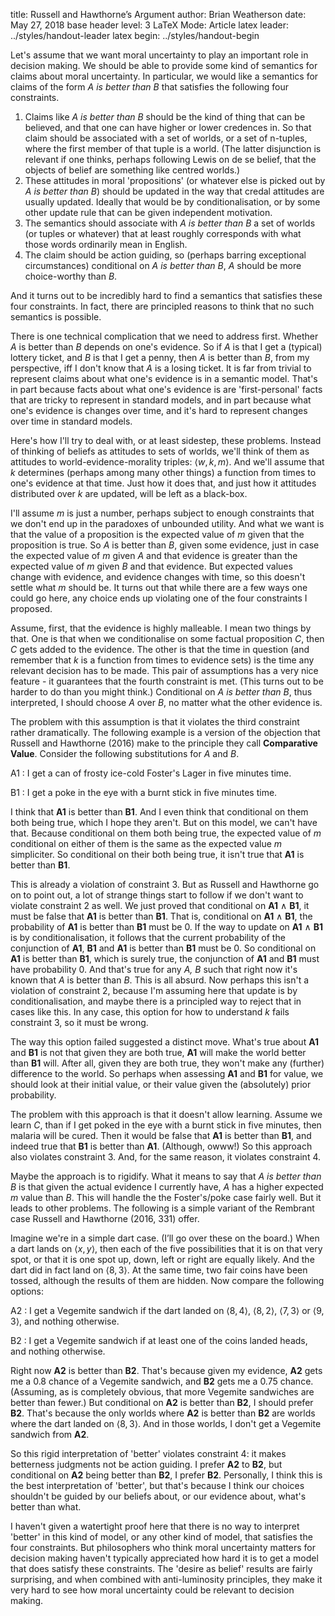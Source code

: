 title:              Russell and Hawthorne’s Argument
author:             Brian Weatherson
date:               May 27, 2018
base header level:	3
LaTeX Mode:          Article
latex leader:         ../styles/handout-leader
latex begin:         ../styles/handout-begin

Let's assume that we want moral uncertainty to play an important role in decision making. We should be able to provide some kind of semantics for claims about moral uncertainty. In particular, we would like a semantics for claims of the form _A is better than B_ that satisfies the following four constraints.

1. Claims like _A is better than B_ should be the kind of thing that can be believed, and that one can have higher or lower credences in. So that claim should be associated with a set of worlds, or a set of n-tuples, where the first member of that tuple is a world. (The latter disjunction is relevant if one thinks, perhaps following Lewis on de se belief, that the objects of belief are something like centred worlds.)
2. These attitudes in moral 'propositions' (or whatever else is picked out by _A is better than B_) should be updated in the way that credal attitudes are usually updated. Ideally that would be by conditionalisation, or by some other update rule that can be given independent motivation.
3. The semantics should associate with _A is better than B_ a set of worlds (or tuples or whatever) that at least roughly corresponds with what those words ordinarily mean in English.
4. The claim should be action guiding, so (perhaps barring exceptional circumstances) conditional on _A  is better than B_, _A_ should be more choice-worthy than _B_.

And it turns out to be incredibly hard to find a semantics that satisfies these four constraints. In fact, there are principled reasons to think that no such semantics is possible. 

There is one technical complication that we need to address first. Whether _A_ is better than _B_ depends on one's evidence. So if _A_ is that I get a (typical) lottery ticket, and _B_ is that I get a penny, then _A_ is better than _B_, from my perspective, iff I don't know that _A_ is a losing ticket. It is far from trivial to represent claims about what one's evidence is in a semantic model. That's in part because facts about what one's evidence is are 'first-personal' facts that are tricky to represent in standard models, and in part because what one's evidence is changes over time, and it's hard to represent changes over time in standard models. 

Here's how I'll try to deal with, or at least sidestep, these problems. Instead of thinking of beliefs as attitudes to sets of worlds, we'll think of them as attitudes to world-evidence-morality triples: $\langle w, k, m \rangle$. And we'll assume that $k$ determines (perhaps among many other things) a function from times to one's evidence at that time. Just how it does that, and just how it attitudes distributed over $k$ are updated, will be left as a black-box. 

I'll assume $m$ is just a number, perhaps subject to enough constraints that we don't end up in the paradoxes of unbounded utility. And what we want is that the value of a proposition is the expected value of $m$ given that the proposition is true. So _A_ is better than _B_, given some evidence, just in case the expected value of $m$ given _A_ and that evidence is greater than the expected value of $m$ given _B_ and that evidence. But expected values change with evidence, and evidence changes with time, so this doesn't settle what $m$ should be. It turns out that while there are a few ways one could go here, any choice ends up violating one of the four constraints I proposed.

Assume, first, that the evidence is highly malleable. I mean two things by that. One is that when we conditionalise on some factual proposition $C$, then $C$ gets added to the evidence. The other is that the time in question (and remember that $k$ is a function from times to evidence sets) is the time any relevant decision has to be made. This pair of assumptions has a very nice feature - it guarantees that the fourth constraint is met. (This turns out to be harder to do than you might think.) Conditional on _A is better than B_, thus interpreted, I should choose _A_ over _B_, no matter what the other evidence is.

The problem with this assumption is that it violates the third constraint rather dramatically. The following example is a version of the objection that Russell and Hawthorne (2016) make to the principle they call **Comparative Value**. Consider the following substitutions for _A_ and _B_.

A1
:    I get a can of frosty ice-cold Foster's Lager in five minutes time.

B1
:    I get a poke in the eye with a burnt stick in five minutes time.

I think that **A1** is better than **B1**. And I even think that conditional on them both being true, which I hope they aren't. But on this model, we can't have that. Because conditional on them both being true, the expected value of $m$ conditional on either of them is the same as the expected value $m$ simpliciter. So conditional on their both being true, it isn't true that **A1** is better than **B1**.

This is already a violation of constraint 3. But as Russell and Hawthorne go on to point out, a lot of strange things start to follow if we don't want to violate constraint 2 as well. We just proved that conditional on **A1** $\wedge$ **B1**, it must be false that **A1** is better than **B1**. That is, conditional on **A1** $\wedge$ **B1**, the probability of **A1** is better than **B1** must be 0. If the way to update on **A1** $\wedge$ **B1** is by conditionalisation, it follows that the current probability of the conjunction of **A1**, **B1** and **A1** is better than **B1** must be 0. So conditional on **A1** is better than **B1**, which is surely true, the conjunction of **A1** and **B1** must have probability 0. And that's true for any _A, B_ such that right now it's known that _A_ is better than _B_. This is all absurd. Now perhaps this isn't a violation of constraint 2, because I'm assuming here that update is by conditionalisation, and maybe there is a principled way to reject that in cases like this. In any case, this option for how to understand $k$ fails constraint 3, so it must be wrong.

The way this option failed suggested a distinct move. What's true about **A1** and **B1** is not that given they are both true, **A1** will make the world better than **B1** will. After all, given they are both true, they won't make any (further) difference to the world. So perhaps when assessing **A1** and **B1** for value, we should look at their initial value, or their value given the (absolutely) prior probability. 

The problem with this approach is that it doesn't allow learning. Assume we learn _C_, than if I get poked in the eye with a burnt stick in five minutes, then malaria will be cured. Then it would be false that **A1** is better than **B1**, and indeed true that **B1** is better than **A1**. (Although, owww!) So this approach also violates constraint 3. And, for the same reason, it violates constraint 4.

Maybe the approach is to rigidify. What it means to say that _A is better than B_ is that given the actual evidence I currently have, _A_ has a higher expected $m$ value than _B_. This will handle the the Foster's/poke case fairly well. But it leads to other problems. The following is a simple variant of the Rembrant case Russell and Hawthorne (2016, 331) offer.

Imagine we're in a simple dart case. (I’ll go over these on the board.) When a dart lands on $\langle x, y \rangle$, then each of the five possibilities that it is on that very spot, or that it is one spot up, down, left or right are equally likely. And the dart did in fact land on $\langle 8, 3 \rangle$. At the same time, two fair coins have been tossed, although the results of them are hidden. Now compare the following options:

A2
:    I get a Vegemite sandwich if the dart landed on $\langle 8, 4 \rangle$, $\langle 8, 2 \rangle$, $\langle 7, 3 \rangle$ or $\langle 9, 3 \rangle$, and nothing otherwise.

B2
:    I get a Vegemite sandwich if at least one of the coins landed heads, and nothing otherwise.

Right now **A2** is better than **B2**. That's because given my evidence, **A2** gets me a 0.8 chance of a Vegemite sandwich, and **B2** gets me a 0.75 chance. (Assuming, as is completely obvious, that more Vegemite sandwiches are better than fewer.) But conditional on **A2** is better than **B2**, I should prefer **B2**. That's because the only worlds where **A2** is better than **B2** are worlds where the dart landed on $\langle 8, 3 \rangle$. And in those worlds, I don't get a Vegemite sandwich from **A2**.

So this rigid interpretation of 'better' violates constraint 4: it makes betterness judgments not be action guiding. I prefer **A2** to **B2**, but conditional on **A2** being better than **B2**, I prefer **B2**. Personally, I think this is the best interpretation of 'better', but that's because I think our choices shouldn't be guided by our beliefs about, or our evidence about, what's better than what. 

I haven't given a watertight proof here that there is no way to interpret 'better' in this kind of model, or any other kind of model, that satisfies the four constraints. But philosophers who think moral uncertainty matters for decision making haven't typically appreciated how hard it is to get a model that does satisfy these constraints. The 'desire as belief' results are fairly surprising, and when combined with anti-luminosity principles, they make it very hard to see how moral uncertainty could be relevant to decision making.
